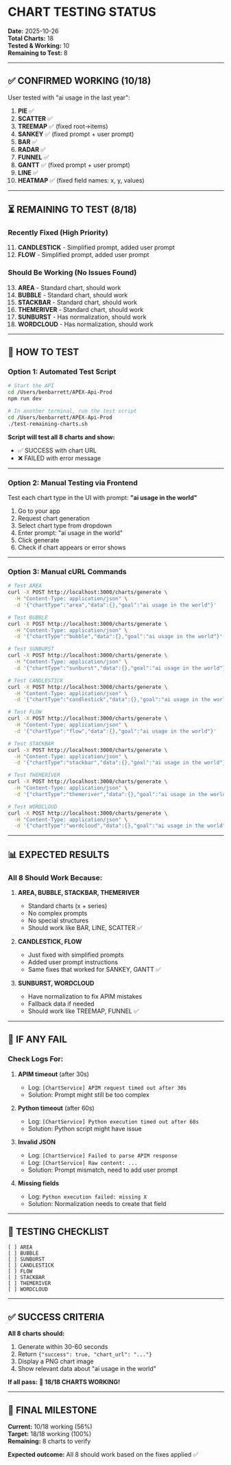 # CHART TESTING STATUS

**Date:** 2025-10-26  
**Total Charts:** 18  
**Tested & Working:** 10  
**Remaining to Test:** 8

---

## ✅ CONFIRMED WORKING (10/18)

User tested with "ai usage in the last year":

1. **PIE** ✅
2. **SCATTER** ✅
3. **TREEMAP** ✅ (fixed root→items)
4. **SANKEY** ✅ (fixed prompt + user prompt)
5. **BAR** ✅
6. **RADAR** ✅
7. **FUNNEL** ✅
8. **GANTT** ✅ (fixed prompt + user prompt)
9. **LINE** ✅
10. **HEATMAP** ✅ (fixed field names: x, y, values)

---

## ⏳ REMAINING TO TEST (8/18)

### Recently Fixed (High Priority)
11. **CANDLESTICK** - Simplified prompt, added user prompt
12. **FLOW** - Simplified prompt, added user prompt

### Should Be Working (No Issues Found)
13. **AREA** - Standard chart, should work
14. **BUBBLE** - Standard chart, should work
15. **STACKBAR** - Standard chart, should work
16. **THEMERIVER** - Standard chart, should work
17. **SUNBURST** - Has normalization, should work
18. **WORDCLOUD** - Has normalization, should work

---

## 🧪 HOW TO TEST

### Option 1: Automated Test Script

```bash
# Start the API
cd /Users/benbarrett/APEX-Api-Prod
npm run dev

# In another terminal, run the test script
cd /Users/benbarrett/APEX-Api-Prod
./test-remaining-charts.sh
```

**Script will test all 8 charts and show:**
- ✅ SUCCESS with chart URL
- ❌ FAILED with error message

---

### Option 2: Manual Testing via Frontend

Test each chart type in the UI with prompt: **"ai usage in the world"**

1. Go to your app
2. Request chart generation
3. Select chart type from dropdown
4. Enter prompt: "ai usage in the world"
5. Click generate
6. Check if chart appears or error shows

---

### Option 3: Manual cURL Commands

```bash
# Test AREA
curl -X POST http://localhost:3000/charts/generate \
  -H "Content-Type: application/json" \
  -d '{"chartType":"area","data":{},"goal":"ai usage in the world"}'

# Test BUBBLE
curl -X POST http://localhost:3000/charts/generate \
  -H "Content-Type: application/json" \
  -d '{"chartType":"bubble","data":{},"goal":"ai usage in the world"}'

# Test SUNBURST
curl -X POST http://localhost:3000/charts/generate \
  -H "Content-Type: application/json" \
  -d '{"chartType":"sunburst","data":{},"goal":"ai usage in the world"}'

# Test CANDLESTICK
curl -X POST http://localhost:3000/charts/generate \
  -H "Content-Type: application/json" \
  -d '{"chartType":"candlestick","data":{},"goal":"ai usage in the world"}'

# Test FLOW
curl -X POST http://localhost:3000/charts/generate \
  -H "Content-Type: application/json" \
  -d '{"chartType":"flow","data":{},"goal":"ai usage in the world"}'

# Test STACKBAR
curl -X POST http://localhost:3000/charts/generate \
  -H "Content-Type: application/json" \
  -d '{"chartType":"stackbar","data":{},"goal":"ai usage in the world"}'

# Test THEMERIVER
curl -X POST http://localhost:3000/charts/generate \
  -H "Content-Type: application/json" \
  -d '{"chartType":"themeriver","data":{},"goal":"ai usage in the world"}'

# Test WORDCLOUD
curl -X POST http://localhost:3000/charts/generate \
  -H "Content-Type: application/json" \
  -d '{"chartType":"wordcloud","data":{},"goal":"ai usage in the world"}'
```

---

## 📊 EXPECTED RESULTS

### All 8 Should Work Because:

1. **AREA, BUBBLE, STACKBAR, THEMERIVER**
   - Standard charts (x + series)
   - No complex prompts
   - No special structures
   - Should work like BAR, LINE, SCATTER ✅

2. **CANDLESTICK, FLOW**
   - Just fixed with simplified prompts
   - Added user prompt instructions
   - Same fixes that worked for SANKEY, GANTT ✅

3. **SUNBURST, WORDCLOUD**
   - Have normalization to fix APIM mistakes
   - Fallback data if needed
   - Should work like TREEMAP, FUNNEL ✅

---

## 🚨 IF ANY FAIL

### Check Logs For:
1. **APIM timeout** (after 30s)
   - Log: `[ChartService] APIM request timed out after 30s`
   - Solution: Prompt might still be too complex

2. **Python timeout** (after 60s)
   - Log: `[ChartService] Python execution timed out after 60s`
   - Solution: Python script might have issue

3. **Invalid JSON**
   - Log: `[ChartService] Failed to parse APIM response`
   - Log: `[ChartService] Raw content: ...`
   - Solution: Prompt mismatch, need to add user prompt

4. **Missing fields**
   - Log: `Python execution failed: missing X`
   - Solution: Normalization needs to create that field

---

## 📝 TESTING CHECKLIST

```
[ ] AREA
[ ] BUBBLE
[ ] SUNBURST
[ ] CANDLESTICK
[ ] FLOW
[ ] STACKBAR
[ ] THEMERIVER
[ ] WORDCLOUD
```

---

## ✅ SUCCESS CRITERIA

**All 8 charts should:**
1. Generate within 30-60 seconds
2. Return `{"success": true, "chart_url": "..."}`
3. Display a PNG chart image
4. Show relevant data about "ai usage in the world"

**If all pass:** 🎉 **18/18 CHARTS WORKING!**

---

## 🎯 FINAL MILESTONE

**Current:** 10/18 working (56%)  
**Target:** 18/18 working (100%)  
**Remaining:** 8 charts to verify

**Expected outcome:** All 8 should work based on the fixes applied ✅

